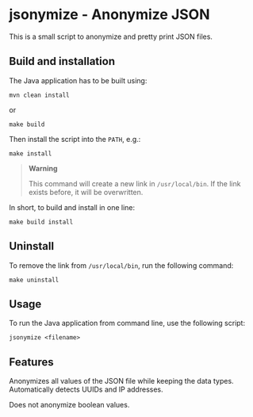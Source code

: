 # jsonymize - Anonymize JSON

This is a small script to anonymize and pretty print JSON files.

## Build and installation

The Java application has to be built using:

    mvn clean install

or

    make build

Then install the script into the `PATH`, e.g.:

    make install

> **Warning**
> 
> This command will create a new link in `/usr/local/bin`. If the link exists before, it will be overwritten.

In short, to build and install in one line:

    make build install


## Uninstall

To remove the link from `/usr/local/bin`, run the following command:

    make uninstall


## Usage

To run the Java application from command line, use the following script:

    jsonymize <filename>


## Features

Anonymizes all values of the JSON file while keeping the data types.
Automatically detects UUIDs and IP addresses.

Does not anonymize boolean values.
